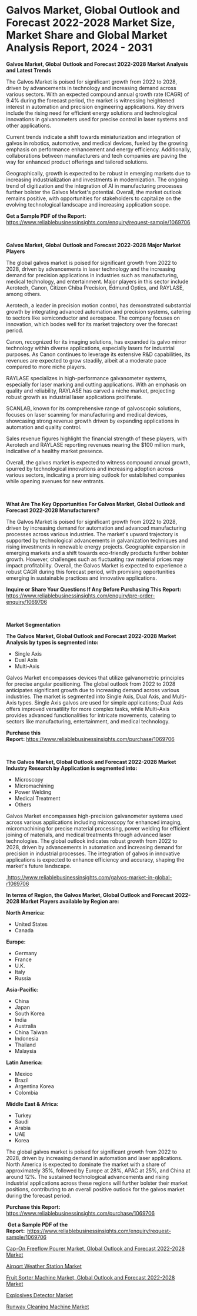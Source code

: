 <p><h1>Galvos Market, Global Outlook and Forecast 2022-2028 Market Size, Market Share and Global Market Analysis Report, 2024 - 2031</h1></p><p><strong>Galvos Market, Global Outlook and Forecast 2022-2028 Market Analysis and Latest Trends</strong></p>
<p><p>The Galvos Market is poised for significant growth from 2022 to 2028, driven by advancements in technology and increasing demand across various sectors. With an expected compound annual growth rate (CAGR) of 9.4% during the forecast period, the market is witnessing heightened interest in automation and precision engineering applications. Key drivers include the rising need for efficient energy solutions and technological innovations in galvanometers used for precise control in laser systems and other applications.</p><p>Current trends indicate a shift towards miniaturization and integration of galvos in robotics, automotive, and medical devices, fueled by the growing emphasis on performance enhancement and energy efficiency. Additionally, collaborations between manufacturers and tech companies are paving the way for enhanced product offerings and tailored solutions.</p><p>Geographically, growth is expected to be robust in emerging markets due to increasing industrialization and investments in modernization. The ongoing trend of digitization and the integration of AI in manufacturing processes further bolster the Galvos Market's potential. Overall, the market outlook remains positive, with opportunities for stakeholders to capitalize on the evolving technological landscape and increasing application scope.</p></p>
<p><strong>Get a Sample PDF of the Report:&nbsp;</strong> <a href="https://www.reliablebusinessinsights.com/enquiry/request-sample/1069706">https://www.reliablebusinessinsights.com/enquiry/request-sample/1069706</a></p>
<p>&nbsp;</p>
<p><strong>Galvos Market, Global Outlook and Forecast 2022-2028 Major Market Players</strong></p>
<p><p>The global galvos market is poised for significant growth from 2022 to 2028, driven by advancements in laser technology and the increasing demand for precision applications in industries such as manufacturing, medical technology, and entertainment. Major players in this sector include Aerotech, Canon, Citizen Chiba Precision, Edmund Optics, and RAYLASE, among others.</p><p>Aerotech, a leader in precision motion control, has demonstrated substantial growth by integrating advanced automation and precision systems, catering to sectors like semiconductor and aerospace. The company focuses on innovation, which bodes well for its market trajectory over the forecast period.</p><p>Canon, recognized for its imaging solutions, has expanded its galvo mirror technology within diverse applications, especially lasers for industrial purposes. As Canon continues to leverage its extensive R&D capabilities, its revenues are expected to grow steadily, albeit at a moderate pace compared to more niche players.</p><p>RAYLASE specializes in high-performance galvanometer systems, especially for laser marking and cutting applications. With an emphasis on quality and reliability, RAYLASE has carved a niche market, projecting robust growth as industrial laser applications proliferate.</p><p>SCANLAB, known for its comprehensive range of galvoscopic solutions, focuses on laser scanning for manufacturing and medical devices, showcasing strong revenue growth driven by expanding applications in automation and quality control.</p><p>Sales revenue figures highlight the financial strength of these players, with Aerotech and RAYLASE reporting revenues nearing the $100 million mark, indicative of a healthy market presence.</p><p>Overall, the galvos market is expected to witness compound annual growth, spurred by technological innovations and increasing adoption across various sectors, indicating a promising outlook for established companies while opening avenues for new entrants.</p></p>
<p>&nbsp;</p>
<p><strong>What Are The Key Opportunities For Galvos Market, Global Outlook and Forecast 2022-2028 Manufacturers?</strong></p>
<p><p>The Galvos Market is poised for significant growth from 2022 to 2028, driven by increasing demand for automation and advanced manufacturing processes across various industries. The market's upward trajectory is supported by technological advancements in galvanization techniques and rising investments in renewable energy projects. Geographic expansion in emerging markets and a shift towards eco-friendly products further bolster growth. However, challenges such as fluctuating raw material prices may impact profitability. Overall, the Galvos Market is expected to experience a robust CAGR during this forecast period, with promising opportunities emerging in sustainable practices and innovative applications.</p></p>
<p><strong>Inquire or Share Your Questions If Any Before Purchasing This Report:</strong> <a href="https://www.reliablebusinessinsights.com/enquiry/pre-order-enquiry/1069706">https://www.reliablebusinessinsights.com/enquiry/pre-order-enquiry/1069706</a></p>
<p>&nbsp;</p>
<p><strong>Market Segmentation</strong></p>
<p><strong>The Galvos Market, Global Outlook and Forecast 2022-2028 Market Analysis by types is segmented into:</strong></p>
<p><ul><li>Single Axis</li><li>Dual Axis</li><li>Multi-Axis</li></ul></p>
<p><p>Galvos Market encompasses devices that utilize galvanometric principles for precise angular positioning. The global outlook from 2022 to 2028 anticipates significant growth due to increasing demand across various industries. The market is segmented into Single Axis, Dual Axis, and Multi-Axis types. Single Axis galvos are used for simple applications; Dual Axis offers improved versatility for more complex tasks, while Multi-Axis provides advanced functionalities for intricate movements, catering to sectors like manufacturing, entertainment, and medical technology.</p></p>
<p><strong>Purchase this Report:&nbsp;</strong><a href="https://www.reliablebusinessinsights.com/purchase/1069706">https://www.reliablebusinessinsights.com/purchase/1069706</a></p>
<p>&nbsp;</p>
<p><strong>The Galvos Market, Global Outlook and Forecast 2022-2028 Market Industry Research by Application is segmented into:</strong></p>
<p><ul><li>Microscopy</li><li>Micromachining</li><li>Power Welding</li><li>Medical Treatment</li><li>Others</li></ul></p>
<p><p>Galvos Market encompasses high-precision galvanometer systems used across various applications including microscopy for enhanced imaging, micromachining for precise material processing, power welding for efficient joining of materials, and medical treatments through advanced laser technologies. The global outlook indicates robust growth from 2022 to 2028, driven by advancements in automation and increasing demand for precision in industrial processes. The integration of galvos in innovative applications is expected to enhance efficiency and accuracy, shaping the market's future landscape.</p></p>
<p><a href="https://www.reliablebusinessinsights.com/galvos-market-in-global-r1069706">&nbsp;https://www.reliablebusinessinsights.com/galvos-market-in-global-r1069706</a></p>
<p><strong>In terms of Region, the Galvos Market, Global Outlook and Forecast 2022-2028 Market Players available by Region are:</strong></p>
<p>
    <p> <strong> North America: </strong>
        <ul>
            <li>United States</li>
            <li>Canada</li>
        </ul>
        </p> 
    <p> <strong> Europe: </strong>
        <ul>
            <li>Germany</li>
            <li>France</li>
            <li>U.K.</li>
            <li>Italy</li>
            <li>Russia</li>
        </ul>
        </p> 
    <p> <strong> Asia-Pacific: </strong>
        <ul>
            <li>China</li>
            <li>Japan</li>
            <li>South Korea</li>
            <li>India</li>
            <li>Australia</li>
            <li>China Taiwan</li>
            <li>Indonesia</li>
            <li>Thailand</li>
            <li>Malaysia</li>
        </ul>
        </p> 
    <p> <strong> Latin America: </strong>
        <ul>
            <li>Mexico</li>
            <li>Brazil</li>
            <li>Argentina Korea</li>
            <li>Colombia</li>
        </ul>
        </p> 
    <p> <strong> Middle East & Africa: </strong>
        <ul>
            <li>Turkey</li>
            <li>Saudi</li>
            <li>Arabia</li>
            <li>UAE</li>
            <li>Korea</li>
        </ul>
    </p>
    </p>
<p><p>The global galvos market is poised for significant growth from 2022 to 2028, driven by increasing demand in automation and laser applications. North America is expected to dominate the market with a share of approximately 35%, followed by Europe at 28%, APAC at 25%, and China at around 12%. The sustained technological advancements and rising industrial applications across these regions will further bolster their market positions, contributing to an overall positive outlook for the galvos market during the forecast period.</p></p>
<p><strong>Purchase this Report: </strong><a href="https://www.reliablebusinessinsights.com/purchase/1069706">https://www.reliablebusinessinsights.com/purchase/1069706</a></p>
<p>&nbsp;<strong>Get a Sample PDF of the Report:&nbsp;&nbsp;</strong><a href="https://www.reliablebusinessinsights.com/enquiry/request-sample/1069706">https://www.reliablebusinessinsights.com/enquiry/request-sample/1069706</a></p>
<p><strong></strong></p>
<p><p><a href="https://github.com/mauripalmi/Market-Research-Report-List-5/blob/main/cap-on-freeflow-pourer-market-global-outlook-and-forecast-2022-2028-market.md">Cap-On Freeflow Pourer Market, Global Outlook and Forecast 2022-2028 Market</a></p><p><a href="https://www.linkedin.com/pulse/airport-weather-station-market-growth-segmentation-regional-mljgc?trackingId=hc21QKwESDqreB17A7b3Pg%3D%3D">Airport Weather Station Market</a></p><p><a href="https://github.com/nicoletavirag/Market-Research-Report-List-5/blob/main/fruit-sorter-machine-market-global-outlook-and-forecast-2022-2028-market.md">Fruit Sorter Machine Market, Global Outlook and Forecast 2022-2028 Market</a></p><p><a href="https://www.linkedin.com/pulse/explosives-detector-market-share-size-trends-industry-analysis-hbjtc?trackingId=yKS17SsLTXucwguMaaGHWw%3D%3D">Explosives Detector Market</a></p><p><a href="https://www.linkedin.com/pulse/runway-cleaning-machine-market-global-insights-sales-trends-dc9vc?trackingId=tlE%2FSXv3SmKABUMOwsiKbw%3D%3D">Runway Cleaning Machine Market</a></p></p>